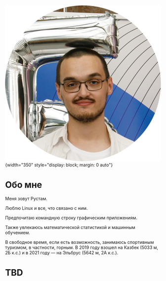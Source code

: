 
![Image](./assets/3O0A5142-photoaidcom-cropped.jpg){width="350" style="display: block; margin: 0 auto"}

# Обо мне

Меня зовут Рустам.

Люблю Linux и все, что связано с ним. 

Предпочитаю командную строку графическим
приложениям. 

Также увлекаюсь математической статистикой и машинным обучением. 

В свободное время, если есть возможность, занимаюсь спортивным туризмом, в
частности, горным. В 2019 году взошел на Казбек (5033 м, 2Б к.с.) и в 2021 году
— на Эльбрус (5642 м, 2А к.с.).

# TBD
